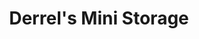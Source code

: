 ---
title: "Derrel's Mini Storage"
url: /fresno/derrels-mini-storage-west-san-jose-avenue/
shop: storage rental
---